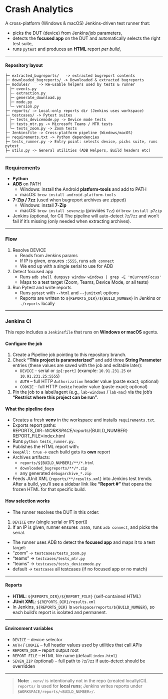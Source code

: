 # Crash Analytics
A cross-platform (Windows & macOS) Jenkins-driven test runner that:
- picks the DUT (device) from Jenkins/job parameters,
- detects the **focused app** on the DUT and automatically selects the right test suite,
- runs `pytest` and produces an **HTML** report *per build*,
---
#### Repository layout
    ├─ extracted_bugreports/   -> extracted bugreport contents
    ├─ downloaded_bugreports/ -> Downloaded & extracted bugreports
    ├─ modules/    -> Re-usable helpers used by tests & runner
    │ ├─ events.py  
    │ ├─ extraction.py 
    │ ├─ generate_download.py 
    │ ├─ mode.py 
    │ └─ version.py 
    ├─ reports/ -> Local-only reports dir (Jenkins uses workspace)
    ├─ testcases/ -> Pytest suites
    │ ├─ tests_devicemode.py -> Device mode tests
    │ ├─ tests_mtr.py -> Microsoft Teams / MTR tests
    │ └─ tests_zoom.py -> Zoom tests
    ├─ Jenkinsfile -> Cross-platform pipeline (Windows/macOS)
    ├─ requirements.txt -> Python dependencies
    ├─ tests_runner.py -> Entry point: selects device, picks suite, runs pytest
    ├─ utils.py -> General utilities (ADB Helpers, Build headers etc)
---
### Requirements 
- **Python** 
- **ADB** on PATH  
  - Windows: install the Android **platform-tools** and add to PATH  
  - macOS: `brew install android-platform-tools`
- **7-Zip / 7zz** (used when bugreport archives are zipped)  
  - Windows: install **7-Zip**   
  - macOS: `brew install sevenzip` (provides `7zz`) or `brew install p7zip`
- Jenkins (optional, for CI)
The pipeline will auto-detect `7z`/`7zz` and won’t fail if it’s missing (only needed when extracting archives). 
---
### Flow
1. Resolve DEVICE 
   - Reads from Jenkins params
   - If IP is given, ensures `:5555`, runs `adb connect`
   - We end up with a single serial to use for ADB
2. Detect focused app
   - Runs `adb shell dumpsys window windows | grep -E 'mCurrentFocus'`
   - Maps to a test target (Zoom, Teams, Device Mode, or all tests)
3. Run Pytest and write reports
    - Runs `pytest` with `--html` and `--junitxml` options
    - Reports are written to `${REPORTS_DIR}/${BUILD_NUMBER}` in Jenkins or `./reports` locally
---
### Jenkins CI 
This repo includes a `Jenkinsfile` that runs on **Windows or macOS** agents.
 
#### Configure the job
 
1. Create a Pipeline job pointing to this repository branch.
2. Check **“This project is parameterized”** and add three **String Parameter** entries (these values are saved with the job and editable later):
   - `DEVICE` – serial or `ip[:port]` (example: `10.91.231.25` or `10.91.231.25:5555`)
   - `AUTH` – full HTTP `Authorization` header value (paste exact; optional)
   - `COOKIE` – full HTTP `Cookie` header value (paste exact; optional)
3. Pin the job to a label/agent (e.g., `lab-windows` / `lab-mac`) via the job’s **“Restrict where this project can be run”**.
 
#### What the pipeline does
 
- Creates a fresh **venv** in the workspace and installs `requirements.txt`.
- Exports report paths:
REPORTS_DIR=$WORKSPACE/reports/${BUILD_NUMBER}
REPORT_FILE=index.html
- Runs `python tests_runner.py`.
- Publishes the HTML report with:
- `keepAll: true` → each build gets its **own** report
- Archives artifacts:
    - `reports/${BUILD_NUMBER}/**/*.html`
    - `downloaded_bugreports/**/*.zip`
    - any generated `debugarchive_*.zip`
- Feeds JUnit XML (`reports/**/results.xml`) into Jenkins test trends. 
After a build, you’ll see a sidebar link like **“Report #<build>”** that opens the frozen HTML for that specific build.

#### How selection works
 
- The runner resolves the DUT in this order:
1. `DEVICE` env (single serial or IP[:port])
2. If an IP is given, runner ensures `:5555`, runs `adb connect`, and picks the serial.

- The runner uses ADB to detect the **focused app** and maps it to a test target:
- “zoom”   → `testcases/tests_zoom.py`
- “teams”  → `testcases/tests_mtr.py`
- “teams”  → `testcases/tests_devicemode.py`
- default  → `testcases` all testcases (if no focused app or no match)
---
#### Reports
- **HTML**: `${REPORTS_DIR}/${REPORT_FILE}` (self-contained HTML)  
- **JUnit XML**: `${REPORTS_DIR}/results.xml`
- In Jenkins, `${REPORTS_DIR}` is `workspace/reports/${BUILD_NUMBER}`, so each build’s report is isolated and permanent.
---
 
#### Environment variables
 
- `DEVICE` – device selector
- `AUTH` / `COOKIE` – full header values used by utilities that call APIs
- `REPORTS_DIR` – report output root
- `REPORT_FILE` – HTML file name (default `index.html`)
- `SEVEN_ZIP` (optional) – full path to `7z`/`7zz` if auto-detect should be overridden 
---

> **Note:** `.venv/` is intentionally not in the repo (created locally/CI).  
> `reports/` is used for **local runs**; Jenkins writes reports under `$WORKSPACE/reports/<BUILD_NUMBER>/`.
 